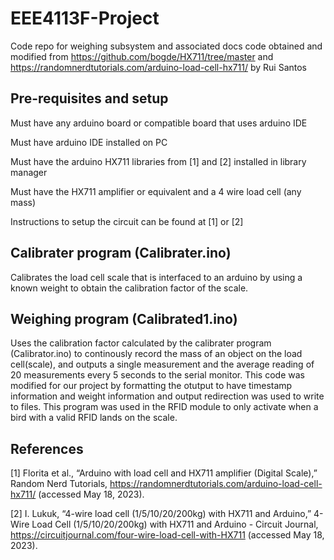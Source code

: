 # EEE4113F-Project
Code repo for weighing subsystem and associated docs
code obtained and modified from https://github.com/bogde/HX711/tree/master and https://randomnerdtutorials.com/arduino-load-cell-hx711/ by Rui Santos

## Pre-requisites and setup
Must have any arduino board or compatible board that uses arduino IDE

Must have arduino IDE installed on PC

Must have the arduino HX711 libraries from [1] and [2] installed in library manager

Must have the HX711 amplifier or equivalent and a 4 wire load cell (any mass)

Instructions to setup the circuit can be found at [1] or [2]


## Calibrater program (Calibrater.ino)
Calibrates the load cell scale that is interfaced to an arduino by using a known weight to obtain the calibration factor of the scale. 

## Weighing program (Calibrated1.ino)
Uses the calibration factor calculated by the calibrater program (Calibrator.ino) to continously record the mass of an object on the load cell(scale), and outputs a single measurement and the average reading of 20 measurements  every 5 seconds to the serial monitor. This code was modified for our project by formatting the otutput to have timestamp information and weight information and output redirection was used to write to files. This program was used in the RFID module to only activate when a bird with a valid RFID lands on the scale.

## References
[1] Florita et al., “Arduino with load cell and HX711 amplifier (Digital Scale),” Random Nerd Tutorials, https://randomnerdtutorials.com/arduino-load-cell-hx711/ (accessed May 18, 2023). 

[2] I. Lukuk, “4-wire load cell (1/5/10/20/200kg) with HX711 and Arduino,” 4-Wire Load Cell (1/5/10/20/200kg) with HX711 and Arduino - Circuit Journal, https://circuitjournal.com/four-wire-load-cell-with-HX711 (accessed May 18, 2023). 
